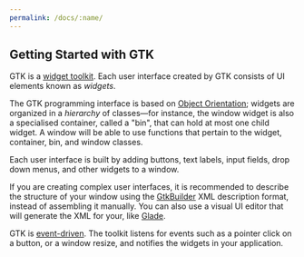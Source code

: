 ```yaml
---
permalink: /docs/:name/
---
```


## Getting Started with GTK

GTK is a [widget toolkit](https://en.wikipedia.org/wiki/Widget_toolkit).
Each user interface created by GTK consists of UI elements known as *widgets*.

The GTK programming interface is based on [Object
Orientation](https://en.wikipedia.org/wiki/Object-oriented_design); widgets
are organized in a *hierarchy* of classes—for instance, the window widget is
also a specialised container, called a "bin", that can hold at most one child
widget. A window will be able to use functions that pertain to the widget,
container, bin, and window classes.

Each user interface is built by adding buttons, text labels, input fields,
drop down menus, and other widgets to a window.

If you are creating complex user interfaces, it is recommended to describe
the structure of your window using the [GtkBuilder][builder] XML description
format, instead of assembling it manually. You can also use a visual UI
editor that will generate the XML for your, like [Glade][glade].

GTK is [event-driven](https://en.wikipedia.org/wiki/Event-driven_programming).
The toolkit listens for events such as a pointer click on a button, or a
window resize, and notifies the widgets in your application.

[builder]: https://developer.gnome.org/gtk3/stable/GtkBuilder.html
[glade]: https://glade.gnome.org
